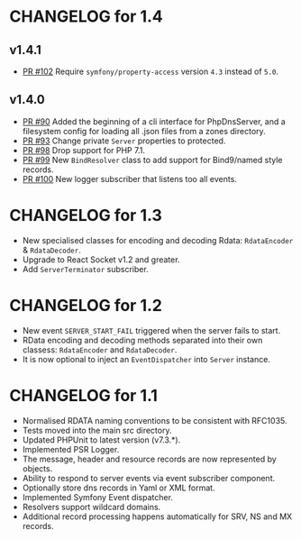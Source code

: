 CHANGELOG for 1.4
=================
## v1.4.1
* [PR #102](https://github.com/yswery/PHP-DNS-SERVER/pull/102) Require `symfony/property-access` version `4.3` instead of `5.0`.
## v1.4.0
* [PR #90](https://github.com/yswery/PHP-DNS-SERVER/pull/90) Added the beginning of a cli interface for PhpDnsServer, and a filesystem config for loading all .json files from a zones directory.
* [PR #93](https://github.com/yswery/PHP-DNS-SERVER/pull/93) Change private `Server` properties to protected.
* [PR #98](https://github.com/yswery/PHP-DNS-SERVER/pull/98) Drop support for PHP 7.1.
* [PR #99](https://github.com/yswery/PHP-DNS-SERVER/pull/99) New `BindResolver` class to add support for Bind9/named style records.
* [PR #100](https://github.com/yswery/PHP-DNS-SERVER/pull/100) New logger subscriber that listens too all events.

CHANGELOG for 1.3
=================
* New specialised classes for encoding and decoding Rdata: `RdataEncoder` & `RdataDecoder`.
* Upgrade to React Socket v1.2 and greater.
* Add `ServerTerminator` subscriber.

CHANGELOG for 1.2
=================
* New event `SERVER_START_FAIL` triggered when the server fails to start.
* RData encoding and decoding methods separated into their own classess: `RdataEncoder` and `RdataDecoder`.
* It is now optional to inject an `EventDispatcher` into `Server` instance.

CHANGELOG for 1.1
=================
* Normalised RDATA naming conventions to be consistent with RFC1035.
* Tests moved into the main src directory.
* Updated PHPUnit to latest version (v7.3.*).
* Implemented PSR Logger.
* The message, header and resource records are now represented by objects.
* Ability to respond to server events via event subscriber component.
* Optionally store dns records in Yaml or XML format.
* Implemented Symfony Event dispatcher.
* Resolvers support wildcard domains.
* Additional record processing happens automatically for SRV, NS and MX records.
